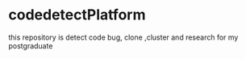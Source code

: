 # codedetectPlatform
this repository is detect code bug, clone ,cluster and research for my postgraduate

